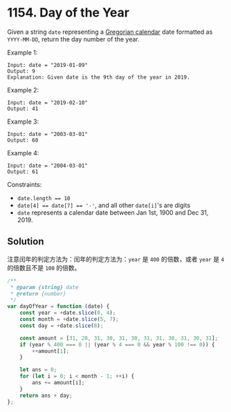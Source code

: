 # 1154. Day of the Year

Given a string `date` representing a [Gregorian calendar](https://en.wikipedia.org/wiki/Gregorian_calendar) date formatted as `YYYY-MM-DD`, return the day number of the year.

Example 1:

```
Input: date = "2019-01-09"
Output: 9
Explanation: Given date is the 9th day of the year in 2019.
```

Example 2:

```
Input: date = "2019-02-10"
Output: 41
```

Example 3:

```
Input: date = "2003-03-01"
Output: 60
```

Example 4:

```
Input: date = "2004-03-01"
Output: 61
```

Constraints:

-   `date.length == 10`
-   `date[4] == date[7] == '-'`, and all other `date[i]`'s are digits
-   `date` represents a calendar date between Jan 1st, 1900 and Dec 31, 2019.

## Solution

注意闰年的判定方法为：闰年的判定方法为：`year` 是 `400` 的倍数，或者 `year` 是 `4` 的倍数且不是 `100` 的倍数。

```javascript
/**
 * @param {string} date
 * @return {number}
 */
var dayOfYear = function (date) {
    const year = +date.slice(0, 4);
    const month = +date.slice(5, 7);
    const day = +date.slice(8);

    const amount = [31, 28, 31, 30, 31, 30, 31, 31, 30, 31, 30, 31];
    if (year % 400 === 0 || (year % 4 === 0 && year % 100 !== 0)) {
        ++amount[1];
    }

    let ans = 0;
    for (let i = 0; i < month - 1; ++i) {
        ans += amount[i];
    }
    return ans + day;
};
```
